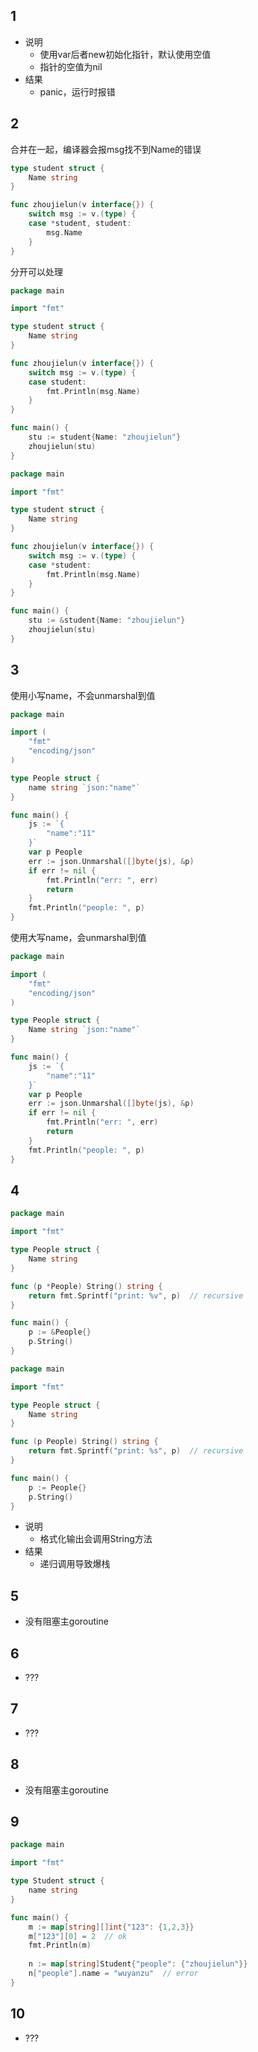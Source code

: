 ## 1

- 说明
  - 使用var后者new初始化指针，默认使用空值
  - 指针的空值为nil
- 结果
  - panic，运行时报错

## 2

合并在一起，编译器会报msg找不到Name的错误

```go
type student struct {
	Name string
}

func zhoujielun(v interface{}) {
	switch msg := v.(type) {
	case *student, student:
		msg.Name
	}
}
```

分开可以处理

```go
package main

import "fmt"

type student struct {
	Name string
}

func zhoujielun(v interface{}) {
	switch msg := v.(type) {
	case student:
		fmt.Println(msg.Name)
	}
}

func main() {
	stu := student{Name: "zhoujielun"}
	zhoujielun(stu)
}
```

```go
package main

import "fmt"

type student struct {
	Name string
}

func zhoujielun(v interface{}) {
	switch msg := v.(type) {
	case *student:
		fmt.Println(msg.Name)
	}
}

func main() {
	stu := &student{Name: "zhoujielun"}
	zhoujielun(stu)
}
```

## 3

使用小写name，不会unmarshal到值

```go
package main

import (
	"fmt"
	"encoding/json"
)

type People struct {
	name string `json:"name"`
}

func main() {
	js := `{
		"name":"11"
	}`
	var p People
	err := json.Unmarshal([]byte(js), &p)
	if err != nil {
		fmt.Println("err: ", err)
		return
	}
	fmt.Println("people: ", p)
}
```

使用大写name，会unmarshal到值

```go
package main

import (
	"fmt"
	"encoding/json"
)

type People struct {
	Name string `json:"name"`
}

func main() {
	js := `{
		"name":"11"
	}`
	var p People
	err := json.Unmarshal([]byte(js), &p)
	if err != nil {
		fmt.Println("err: ", err)
		return
	}
	fmt.Println("people: ", p)
}
```

## 4

```go
package main

import "fmt"

type People struct {
	Name string
}

func (p *People) String() string {
	return fmt.Sprintf("print: %v", p)  // recursive
}

func main() {
	p := &People{}
	p.String()
}
```

```go
package main

import "fmt"

type People struct {
	Name string
}

func (p People) String() string {
	return fmt.Sprintf("print: %s", p)  // recursive
}

func main() {
	p := People{}
	p.String()
}
```

- 说明
  - 格式化输出会调用String方法
- 结果
  - 递归调用导致爆栈

## 5

- 没有阻塞主goroutine

## 6

- ???

## 7

- ???

## 8

- 没有阻塞主goroutine

## 9

```go
package main

import "fmt"

type Student struct {
	name string
}

func main() {
	m := map[string][]int{"123": {1,2,3}}
	m["123"][0] = 2  // ok
	fmt.Println(m)
	
	n := map[string]Student{"people": {"zhoujielun"}}
	n["people"].name = "wuyanzu"  // error
}
```

## 10

- ???
